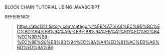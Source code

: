 BLOCK CHAIN TUTORIAL USING JAVASCRIPT

REFERENCE

> https://abc1211.tistory.com/category/%EB%A7%A4%EC%9D%BC%EC%BD%94%EB%94%A9/%EB%B8%94%EB%A1%9D%EC%B2%B4%EC%9D%B8-%EC%9E%90%EB%B0%94%EC%8A%A4%ED%81%AC%EB%A6%BD%ED%8A%B8
